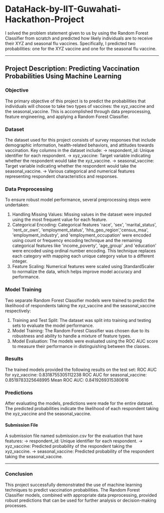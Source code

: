 # DataHack-by-IIT-Guwahati-Hackathon-Project
I solved the problem statement given to us by using the Random Forest Classifier from scratch and predicted how likely individuals are to receive their XYZ and seasonal flu vaccines. Specifically, I predicted two probabilities: one for the XYZ vaccine and one for the seasonal flu vaccine.

---

## Project Description: Predicting Vaccination Probabilities Using Machine Learning

### Objective
The primary objective of this project is to predict the probabilities that individuals will choose to take two types of vaccines: the xyz_vaccine and the seasonal_vaccine. This is accomplished through data preprocessing, feature engineering, and applying a Random Forest Classifier.

### Dataset
The dataset used for this project consists of survey responses that include demographic information, health-related behaviors, and attitudes towards vaccination. Key columns in the dataset include:
-> respondent_id: Unique identifier for each respondent.
-> xyz_vaccine: Target variable indicating whether the respondent would take the xyz_vaccine.
-> seasonal_vaccine: Target variable indicating whether the respondent would take the seasonal_vaccine.
-> Various categorical and numerical features representing respondent characteristics and responses.

### Data Preprocessing
To ensure robust model performance, several preprocessing steps were undertaken:
1. Handling Missing Values: Missing values in the dataset were imputed using the most frequent value for each feature.
2. Categorical Encoding: Categorical features 'race', 'sex', 'marital_status', 'rent_or_own', 'employment_status', 'hhs_geo_region','census_msa', 'employment_industry', and 'employment_occupation' were encoded using count or frequency encoding technique and the remaining categorical features like 'income_poverty', 'age_group' ,and 'education' were encoded using ordinal number encoding. This technique replaces each category with mapping each unique category value to a different integer.
3. Feature Scaling: Numerical features were scaled using StandardScaler to normalize the data, which helps improve model accuracy and performance.

### Model Training
Two separate Random Forest Classifier models were trained to predict the likelihood of respondents taking the xyz_vaccine and the seasonal_vaccine respectively:
1. Training and Test Split: The dataset was split into training and testing sets to evaluate the model performance.
2. Model Training: The Random Forest Classifier was chosen due to its robustness and ability to handle a mixture of feature types.
3. Model Evaluation: The models were evaluated using the ROC AUC score to measure their performance in distinguishing between the classes.

### Results
The trained models provided the following results on the test set:
ROC AUC for xyz_vaccine: 0.8318755305112238
ROC AUC for seasonal_vaccine: 0.8519783325648995
Mean ROC AUC: 0.8419269315380616

### Predictions
After evaluating the models, predictions were made for the entire dataset. The predicted probabilities indicate the likelihood of each respondent taking the xyz_vaccine and the seasonal_vaccine.

#### Submission File
A submission file named submission.csv for the evaluation that have features:
-> respondent_id: Unique identifier for each respondent.
-> xyz_vaccine: Predicted probability of the respondent taking the xyz_vaccine.
-> seasonal_vaccine: Predicted probability of the respondent taking the seasonal_vaccine.

---

### Conclusion
This project successfully demonstrated the use of machine learning techniques to predict vaccination probabilities. The Random Forest Classifier models, combined with appropriate data preprocessing, provided robust predictions that can be used for further analysis or decision-making processes.

